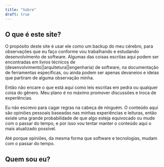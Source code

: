 ```yaml
---
title: "Sobre"
draft: true
---
```


## O que é este site?

O propósito deste site é usar ele como um backup do meu cérebro, para observações que
eu faço conforme vou trabalhando e estudando desenvolvimento de software. Algumas das coisas
escritas aqui podem ser encontradas em livros técnicos de (desenvolvimento||arquitetura||engenharia) de software, 
na documentação de ferramentas específicas, ou ainda podem ser apenas devaneios e ideias que partiram de alguma observação minha. 

Então não encare o que está aqui como leis escritas em pedra ou qualquer coisa do gênero. Meu plano é no máximo promover 
discussões e troca de experíências.

Eu não escrevo para cagar regras na cabeça de ninguém. O conteúdo aqui são opiniões pessoais baseadas nas minhas experiências e leituras, 
então existe uma grande probabilidade de que algo esteja equivocado ou mude com o passar do tempo, e por isso vou tentar manter 
o conteúdo aqui o mais atualizado possível. 

Até porque opiniões, da mesma forma que software e tecnologias, mudam com o passar do tempo.

## Quem sou eu?


